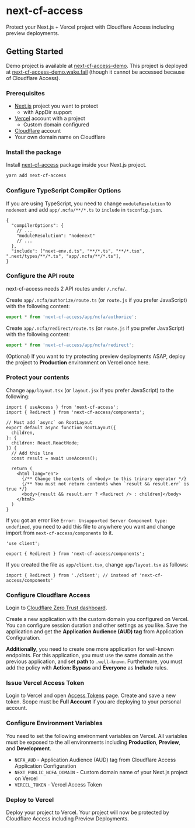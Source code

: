 # next-cf-access

Protect your Next.js + Vercel project with Cloudflare Access including preview deployments.

## Getting Started

Demo project is available at [next-cf-access-demo](https://github.com/kyori19/next-cf-access-demo).
This project is deployed at [next-cf-access-demo.wake.fail](https://next-cf-access-demo.wake.fail/) (though it cannot be accessed because of Cloudflare Access).

### Prerequisites

* [Next.js](https://nextjs.org/) project you want to protect
  * with AppDir support
* [Vercel](https://vercel.com/) account with a project
  * Custom domain configured
* [Cloudflare](https://www.cloudflare.com/) account
* Your own domain name on Cloudflare

### Install the package

Install [next-cf-access](https://www.npmjs.com/package/next-cf-access) package inside your Next.js project.

```sh
yarn add next-cf-access
```

### Configure TypeScript Compiler Options

If you are using TypeScript, you need to change `moduleResolution` to `nodenext` and add `app/.ncfa/**/*.ts` to `include` in `tsconfig.json`.

```jsonc
{
  "compilerOptions": {
    // ...
    "moduleResolution": "nodenext"
    // ...
  },
  "include": ["next-env.d.ts", "**/*.ts", "**/*.tsx", ".next/types/**/*.ts", "app/.ncfa/**/*.ts"],
}
```

### Configure the API route

next-cf-access needs 2 API routes under `/.ncfa/`.

Create `app/.ncfa/authorize/route.ts` (or `route.js` if you prefer JavaScript) with the following content:

```ts
export * from 'next-cf-access/app/ncfa/authorize';
```

Create `app/.ncfa/redirect/route.ts` (or `route.js` if you prefer JavaScript) with the following content:

```ts
export * from 'next-cf-access/app/ncfa/redirect';
```

(Optional) If you want to try protecting preview deployments ASAP, deploy the project to **Production** environment on Vercel once here.

### Protect your contents

Change `app/layout.tsx` (or `layout.jsx` if you prefer JavaScript) to the following:

```tsx
import { useAccess } from 'next-cf-access';
import { Redirect } from 'next-cf-access/components';

// Must add `async` on RootLayout
export default async function RootLayout({
  children,
}: {
  children: React.ReactNode;
}) {
  // Add this line
  const result = await useAccess();

  return (
    <html lang="en">
      {/** Change the contents of <body> to this trinary operator */}
      {/** You must not return contents when `result && result.err` is true */}
      <body>{result && result.err ? <Redirect /> : children}</body>
    </html>
  )
}
```

If you got an error like `Error: Unsupported Server Component type: undefined`, you need to add this file to anywhere you want and change import from `next-cf-access/components` to it.

```tsx
'use client';

export { Redirect } from 'next-cf-access/components';
```

If you created the file as `app/client.tsx`, change `app/layout.tsx` as follows:

```tsx
import { Redirect } from './client'; // instead of 'next-cf-access/components'
```

### Configure Cloudflare Access

Login to [Cloudflare Zero Trust dashboard](https://dash.teams.cloudflare.com/).

Create a new application with the custom domain you configured on Vercel.
You can configure session duration and other settings as you like.
Save the application and get the **Application Audience (AUD) tag** from Application Configuration.

**Additionally**, you need to create one more application for well-known endpoints.
For this application, you must use the same domain as the previous application, and set **path** to `.well-known`.
Furthermore, you must add the policy with **Action: Bypass** and **Everyone** as **Include** rules.

### Issue Vercel Access Token

Login to Vercel and open [Access Tokens](https://vercel.com/account/tokens) page.
Create and save a new token.
Scope must be **Full Account** if you are deploying to your personal account.

### Configure Environment Variables

You need to set the following environment variables on Vercel.
All variables must be exposed to the all environments including **Production**, **Preview**, and **Development**.

* `NCFA_AUD` - Application Audience (AUD) tag from Cloudflare Access Application Configuration
* `NEXT_PUBLIC_NCFA_DOMAIN` - Custom domain name of your Next.js project on Vercel
* `VERCEL_TOKEN` - Vercel Access Token

### Deploy to Vercel

Deploy your project to Vercel.
Your project will now be protected by Cloudflare Access including Preview Deployments.
